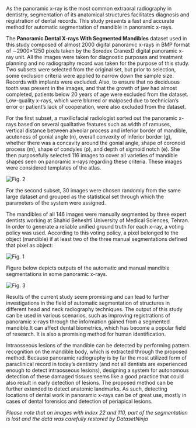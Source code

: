 As the panoramic x-ray is the most common extraoral radiography in dentistry, segmentation of its anatomical structures facilitates diagnosis and registration of dental records. This study presents a fast and accurate method for automatic segmentation of mandible in panoramic x-rays. 

The **Panoramic Dental X-rays With Segmented Mandibles** dataset used in this study composed of almost 2000 digital panoramic x-rays in BMP format of ∼2900×1250 pixels taken by the Soredex CranexD digital panoramic x-ray unit. All the images were taken for diagnostic purposes and treatment planning and no radiography record was taken for the purpose of this study. Two subsets were selected from the original set, but prior to selection, some exclusion criteria were applied to narrow down the sample size. Records with implants were excluded. Also, to ensure that no deciduous tooth was present in the images, and that the growth of jaw had almost completed, patients below 20 years of age were excluded from the dataset. Low-quality x-rays, which were blurred or malposed due to technician’s error or patient’s lack of cooperation, were also excluded from the dataset.

For the first subset, a maxillofacial radiologist sorted out the panoramic x-rays based on several qualitative features such as width of ramuses, vertical distance between alveolar process and inferior border of mandible, acuteness of gonial angle (n), overall convexity of inferior border (g), whether there was a concavity around the gonial angle, shape of coronoid process (m), shape of condyles (p), and depth of sigmoid notch (e). She then purposefully selected 116 images to cover all varieties of mandible shapes seen on panoramic x-rays regarding these criteria. These images were considered templates of the atlas.

![Fig. 2](https://i.ibb.co/jrPjWx0/JMI-002-044003-g002.jpg)

For the second subset, 30 images were chosen randomly from the same large dataset and grouped as the statistical set through which the parameters of the system were assigned.

The mandibles of all 146 images were manually segmented by three expert dentists working at Shahid Beheshti University of Medical Sciences, Tehran. In order to generate a reliable unified ground truth for each x-ray, a voting policy was used. According to this voting policy, a pixel belonged to the object (mandible) if at least two of the three manual segmentations defined that pixel as object:

![Fig. 1](https://i.ibb.co/yftf4L8/JMI-002-044003-g001.jpg)

Figure below depicts outputs of the automatic and manual mandible segmentations in some panoramic x-rays.

![Fig. 3](https://i.ibb.co/X2z0nK5/JMI-002-044003-g007.jpg)

Results of the current study seem promising and can lead to further investigations in the field of automatic segmentation of structures in different head and neck radiography techniques. The output of this study can be used in various scenarios, such as improving registrations of panoramic x-rays through the information gained from a segmented mandible.It can affect dental biometrics, which has become a popular field of research. It is also a promising method for human identification.

Intraosseous lesions of the mandible can be detected by performing pattern recognition on the mandible body, which is extracted through the proposed method. Because panoramic radiography is by far the most utilized form of paraclinical record in today’s dentistry (and not all dentists are experienced enough to detect intraosseous lesions), designing a system for autonomous detection of these damaged tissues seems like a good practice that could also result in early detection of lesions. The proposed method can be further extended to detect anatomic landmarks. As such, detecting locations of dental work in panoramic x-rays can be of great use, mostly in cases of dental forensics and detection of periapical lesions.

<i>Please note that on images with index 22 and 110, part of the segmentation is lost and the data was carefully restored by DatasetNinja</i>
